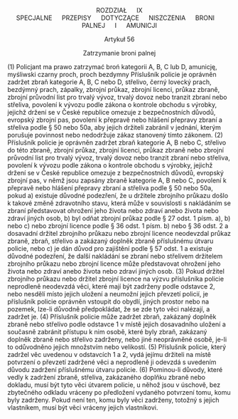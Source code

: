 <a name="title_9"></a><p align="center">ROZDZIAŁ &emsp; IX<br /> SPECJALNE &emsp; PRZEPISY &emsp; DOTYCZĄCE &emsp; NISZCZENIA &emsp; BRONI &emsp; PALNEJ &emsp; I &emsp; AMUNICJI</p>

<a name="section56"> </a><p align="center">Artykuł 56</p>

<p align="center">Zatrzymanie broni palnej</p>

(1) Policjant ma prawo zatrzymać broń kategorii A, B, C lub D, amunicję, myśliwski czarny proch, proch bezdymny
Příslušník policie je oprávněn zadržet zbraň kategorie A, B, C nebo D, střelivo, černý lovecký prach, bezdýmný prach, zápalky, zbrojní průkaz, zbrojní licenci, průkaz zbraně, zbrojní průvodní list pro trvalý vývoz, trvalý dovoz nebo tranzit zbraní nebo střeliva, povolení k vývozu podle zákona o kontrole obchodu s výrobky, jejichž držení se v České republice omezuje z bezpečnostních důvodů, evropský zbrojní pas, povolení k přepravě nebo hlášení přepravy zbraní a střeliva podle § 50 nebo 50a, aby jejich držiteli zabránil v jednání, kterým porušuje povinnost nebo nedodržuje zákaz stanovený tímto zákonem.
(2) Příslušník policie je oprávněn zadržet zbraň kategorie A, B nebo C, střelivo do této zbraně, zbrojní průkaz, zbrojní licenci, průkaz zbraně nebo zbrojní průvodní list pro trvalý vývoz, trvalý dovoz nebo tranzit zbraní nebo střeliva, povolení k vývozu podle zákona o kontrole obchodu s výrobky, jejichž držení se v České republice omezuje z bezpečnostních důvodů, evropský zbrojní pas, v němž jsou zapsány zbraně kategorie A, B nebo C, povolení k přepravě nebo hlášení přepravy zbraní a střeliva podle § 50 nebo 50a, pokud
a) existuje důvodné podezření, že u držitele zbrojního průkazu došlo k takové změně zdravotního stavu, která může v souvislosti s nakládáním se zbraní představovat ohrožení jeho života nebo zdraví anebo života nebo zdraví jiných osob,
b) byl odňat zbrojní průkaz podle § 27 odst. 1 písm. a), b) nebo c) nebo zbrojní licence podle § 36 odst. 1 písm. b) nebo § 36 odst. 2 a dosavadní držitel zbrojního průkazu nebo zbrojní licence neodevzdal průkaz zbraně, zbraň, střelivo a zakázaný doplněk zbraně příslušnému útvaru policie, nebo
c) je dán důvod pro zajištění podle § 57 odst. 1 a existuje důvodné podezření, že další nakládání se zbraní nebo střelivem držitelem zbrojního průkazu nebo zbrojní licence může představovat ohrožení jeho života nebo zdraví anebo života nebo zdraví jiných osob.
(3) Pokud držitel zbrojního průkazu nebo držitel zbrojní licence na výzvu příslušníka policie neprodleně neodevzdá věci, které mají být zadrženy podle odstavce 2, nebo nesdělí místo jejich uložení a neumožní jejich převzetí policií, je příslušník policie oprávněn vstoupit do obydlí, jiných prostor nebo na pozemek, lze-li důvodně předpokládat, že se zde tyto věci nalézají, a zadržet je.
(4) Příslušník policie může zadržet zbraň, zakázaný doplněk zbraně nebo střelivo podle odstavce 1 v místě jejich dosavadního uložení a současně zabránit přístupu k nim osobě, které byly zbraň, zakázaný doplněk zbraně nebo střelivo zadrženy, nebo jiné neoprávněné osobě, je-li to odůvodněno jejich množstvím nebo velikostí.
(5) Příslušník policie, který zadržel věc uvedenou v odstavcích 1 a 2, vydá jejímu držiteli na místě potvrzení o převzetí zadržené věci a neprodleně ji odevzdá s uvedením důvodu zadržení příslušnému útvaru policie.
(6) Pominou-li důvody, které vedly k zadržení zbraně, střeliva, zakázaného doplňku zbraně nebo dokladu, musí být tyto věci útvarem policie, u něhož jsou v úschově, bez zbytečného odkladu vráceny po předložení vydaného potvrzení tomu, komu byly zadrženy. Pokud není ten, komu byly věci zadrženy, totožný s jejich vlastníkem, musí být věci vráceny jejich vlastníkovi.
